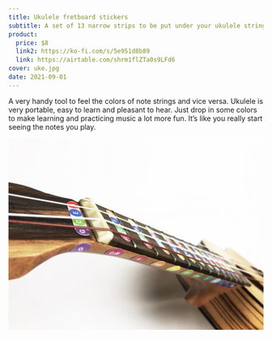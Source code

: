 ```yaml
---
title: Ukulele fretboard stickers
subtitle: A set of 13 narrow strips to be put under your ukulele strings plus a set of 12 circular notes for the side of it’s neck
product:
  price: $8
  link2: https://ko-fi.com/s/5e951d8b89
  link: https://airtable.com/shrm1flZTa0s9LFd6
cover: uke.jpg
date: 2021-09-01
---
```


A very handy tool to feel the colors of note strings and vice versa. Ukulele is very portable, easy to learn and pleasant to hear. Just drop in some colors to make learning and practicing music a lot more fun. It’s like you really start seeing the notes you play.

<img src="./side.jpg">
